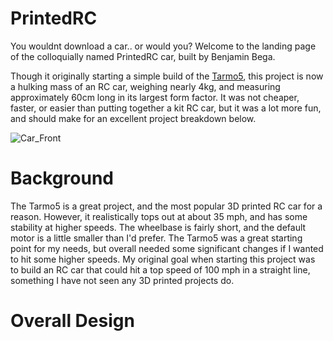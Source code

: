 # PrintedRC

You wouldnt download a car.. or would you? Welcome to the landing page of the colloquially named PrintedRC car, built by Benjamin Bega.

Though it originally starting a simple build of the [Tarmo5](https://www.printables.com/model/348623-3d-printed-rc-car-tarmo5/files), this project is now a hulking mass of an RC car, weighing nearly 4kg, and measuring approximately 60cm long in its largest form factor. It was not cheaper, faster, or easier than putting together a kit RC car, but it was a lot more fun, and should make for an excellent project breakdown below.

![Car_Front](https://github.com/user-attachments/assets/7052536b-5afd-4bb2-a37e-329f39a816cf)

# Background 

The Tarmo5 is a great project, and the most popular 3D printed RC car for a reason. However, it realistically tops out at about 35 mph, and has some stability at higher speeds. The wheelbase is fairly short, and the default motor is a little smaller than I'd prefer. The Tarmo5 was a great starting point for my needs, but overall needed some significant changes if I wanted to hit some higher speeds. My original goal when starting this project was to build an RC car that could hit a top speed of 100 mph in a straight line, something I have not seen any 3D printed projects do.

# Overall Design

